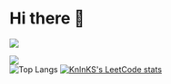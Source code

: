 ### <h1>Hi there 👋</h1>

![](https://komarev.com/ghpvc/?username=HealKnix)

![](https://github-profile-summary-cards.vercel.app/api/cards/profile-details?username=HealKnix)
<br>
![Top Langs](https://github-readme-stats.vercel.app/api/top-langs/?username=HealKnix&exclude_repo=github-readme-stats,HealKnix.github.io)
[![KnlnKS's LeetCode stats](https://leetcode-stats-six.vercel.app/api?username=HealKnix)](https://github.com/HealKnix/leetcode-stats)
